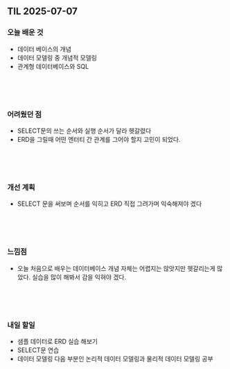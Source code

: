 ## TIL 2025-07-07

### 오늘 배운 것
- 데이터 베이스의 개념
- 데이터 모델링 중 개념적 모델링
- 관계형 데이터베이스와 SQL

<br/>
<br/>
<br/>

### 어려웠던 점
- SELECT문의 쓰는 순서와 실행 순서가 달라 헷갈렸다
- ERD을 그릴때 어떤 엔터티 간 관계를 그어야 할지 고민이 되었다.

<br/>
<br/>
<br/>

### 개선 계획
- SELECT 문을 써보며 순서를 익히고 ERD 직접 그려가며 익숙해져야 겠다

<br/>
<br/>
<br/> 

### 느낌점 
- 오늘 처음으로 배우는 데이터베이스 개념 자체는 어렵지는 않앗지만 헷갈리는게 많았다. 실습을 많이 해봐서 감을 익혀야 겠다.

<br/>
<br/>
<br/>

### 내일 할일
- 샘플 데이터로 ERD 실습 해보기
- SELECT문 연습
- 데이터 모델링 다음 부분인 논리적 데이터 모델링과 물리적 데이터 모델링 공부
